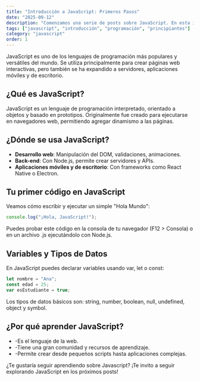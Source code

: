 ```yaml
---
title: "Introducción a JavaScript: Primeros Pasos"
date: "2025-09-12"
description: "Comenzamos una serie de posts sobre JavaScript. En esta introducción veremos qué es, para qué sirve y cómo empezar a escribir tus primeras líneas de código."
tags: ["javascript", "introducción", "programación", "principiantes"]
category: "javascript"
order: 1
---
```


JavaScript es uno de los lenguajes de programación más populares y versátiles del mundo. Se utiliza principalmente para crear páginas web interactivas, pero también se ha expandido a servidores, aplicaciones móviles y de escritorio.

## ¿Qué es JavaScript?

JavaScript es un lenguaje de programación interpretado, orientado a objetos y basado en prototipos. Originalmente fue creado para ejecutarse en navegadores web, permitiendo agregar dinamismo a las páginas.

## ¿Dónde se usa JavaScript?

- **Desarrollo web**: Manipulación del DOM, validaciones, animaciones.
- **Back-end**: Con Node.js, permite crear servidores y APIs.
- **Aplicaciones móviles y de escritorio**: Con frameworks como React Native o Electron.

## Tu primer código en JavaScript

Veamos cómo escribir y ejecutar un simple "Hola Mundo":

```js
console.log("¡Hola, JavaScript!");
 ```

Puedes probar este código en la consola de tu navegador (F12 > Consola) o en un archivo .js ejecutándolo con Node.js.

## Variables y Tipos de Datos
En JavaScript puedes declarar variables usando var, let o const:

```js
let nombre = "Ana";
const edad = 25;
var esEstudiante = true;
 ```

Los tipos de datos básicos son: string, number, boolean, null, undefined, object y symbol.

## ¿Por qué aprender JavaScript?
* -Es el lenguaje de la web.
* -Tiene una gran comunidad y recursos de aprendizaje.
* -Permite crear desde pequeños scripts hasta aplicaciones complejas.

¿Te gustaría seguir aprendiendo sobre Javascript? ¡Te invito a seguir explorando JavaScript en los próximos posts!